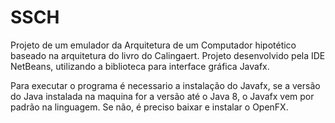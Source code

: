 # SSCH
Projeto de um emulador da Arquitetura de um Computador hipotético baseado na arquitetura do livro do Calingaert.
Projeto desenvolvido pela IDE NetBeans, utilizando a biblioteca para interface gráfica Javafx.


Para executar o programa é necessario a instalação do Javafx, se a versão do Java instalada na maquina for a versão até o Java 8, o Javafx vem por padrão na linguagem.
Se não, é preciso baixar e instalar o OpenFX.
